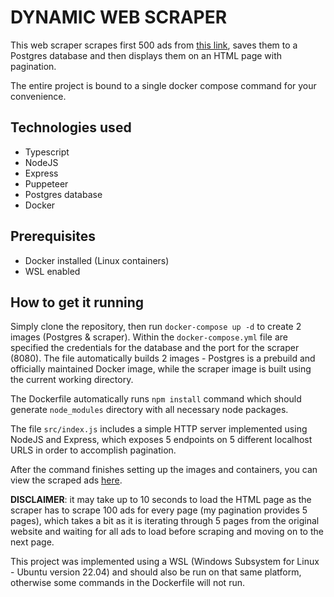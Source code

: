 # DYNAMIC WEB SCRAPER

This web scraper scrapes first 500 ads from [this link](https://www.sreality.cz/en/search/for-sale/houses), saves them to a Postgres database and then displays them on an HTML page with pagination.

The entire project is bound to a single docker compose command for your convenience.

## Technologies used
- Typescript
- NodeJS
- Express
- Puppeteer
- Postgres database
- Docker

## Prerequisites
- Docker installed (Linux containers)
- WSL enabled

## How to get it running

Simply clone the repository, then run `docker-compose up -d` to create 2 images (Postgres & scraper). Within the `docker-compose.yml` file are specified the credentials for the database and the port for the scraper (8080). The file automatically builds 2 images - Postgres is a prebuild and officially maintained Docker image, while the scraper image is built using the current working directory.

The Dockerfile automatically runs `npm install` command which should generate `node_modules` directory with all necessary node packages.

The file `src/index.js` includes a simple HTTP server implemented using NodeJS and Express, which exposes 5 endpoints on 5 different localhost URLS in order to accomplish pagination.

After the command finishes setting up the images and containers, you can view the scraped ads [here](http://localhost:8080).

<b>DISCLAIMER</b>: it may take up to 10 seconds to load the HTML page as the scraper has to scrape 100 ads for every page (my pagination provides 5 pages), which takes a bit as it is iterating through 5 pages from the original website and waiting for all ads to load before scraping and moving on to the next page.

This project was implemented using a WSL (Windows Subsystem for Linux - Ubuntu version 22.04) and should also be run on that same platform, otherwise some commands in the Dockerfile will not run.